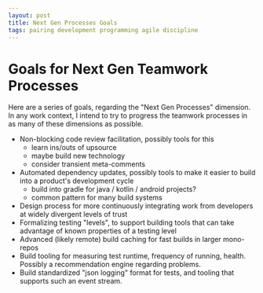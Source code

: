 ```yaml
---
layout: post
title: Next Gen Processes Goals
tags: pairing development programming agile discipline
---
```


# Goals for Next Gen Teamwork Processes

Here are a series of goals, regarding the "Next Gen Processes" dimension. In any work context, I intend to try to progress the teamwork processes in as many of these dimensions as possible.

  * Non-blocking code review facilitation, possibly tools for this
    * learn ins/outs of upsource
    * maybe build new technology
    * consider transient meta-comments
  * Automated dependency updates, possibly tools to make it easier to build into a product's development cycle
    * build into gradle for java / kotlin / android projects?
    * common pattern for many build systems 
  * Design process for more continuously integrating work from developers at widely divergent levels of trust
  * Formalizing testing "levels", to support building tools that can take advantage of known properties of a testing level
  * Advanced (likely remote) build caching for fast builds in larger mono-repos
  * Build tooling for measuring test runtime, frequency of running, health. Possibly a recommendation engine regarding problems.
  * Build standardized "json logging" format for tests, and tooling that supports such an event stream.